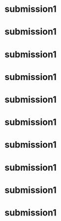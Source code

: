 # submission1
# submission1
# submission1
# submission1
# submission1
# submission1
# submission1
# submission1
# submission1
# submission1
